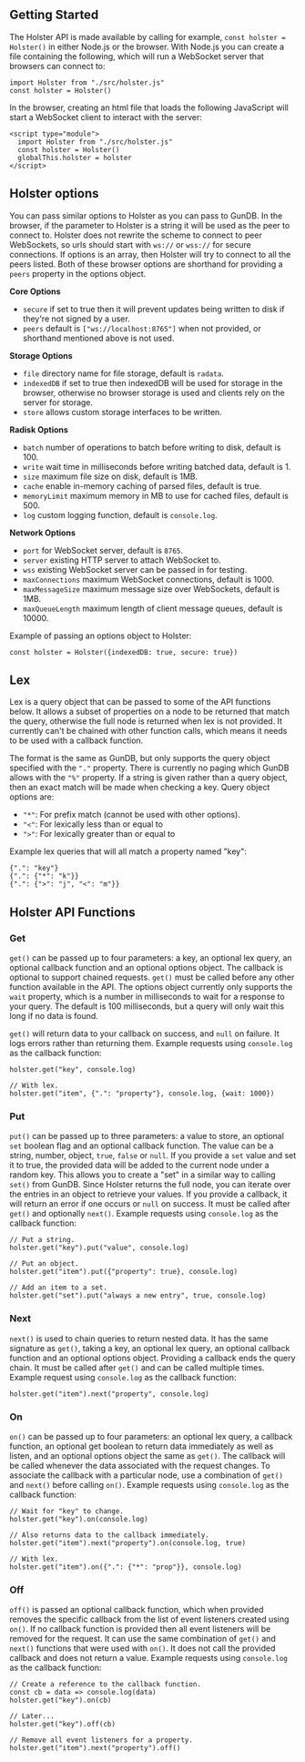 ## Getting Started

The Holster API is made available by calling for example, `const holster = Holster()` in either Node.js or the browser. With Node.js you can create a file containing the following, which will run a WebSocket server that browsers can connect to:

```
import Holster from "./src/holster.js"
const holster = Holster()
```

In the browser, creating an html file that loads the following JavaScript will start a WebSocket client to interact with the server:

```
<script type="module">
  import Holster from "./src/holster.js"
  const holster = Holster()
  globalThis.holster = holster
</script>
```

## Holster options

You can pass similar options to Holster as you can pass to GunDB. In the browser, if the parameter to Holster is a string it will be used as the peer to connect to. Holster does not rewrite the scheme to connect to peer WebSockets, so urls should start with `ws://` or `wss://` for secure connections. If options is an array, then Holster will try to connect to all the peers listed. Both of these browser options are shorthand for providing a `peers` property in the options object.

**Core Options**
- `secure` if set to true then it will prevent updates being written to disk if they're not signed by a user.
- `peers` default is `["ws://localhost:8765"]` when not provided, or shorthand mentioned above is not used.

**Storage Options**
- `file` directory name for file storage, default is `radata`.
- `indexedDB` if set to true then indexedDB will be used for storage in the browser, otherwise no browser storage is used and clients rely on the server for storage.
- `store` allows custom storage interfaces to be written.

**Radisk Options**
- `batch` number of operations to batch before writing to disk, default is 100.
- `write` wait time in milliseconds before writing batched data, default is 1.
- `size` maximum file size on disk, default is 1MB.
- `cache` enable in-memory caching of parsed files, default is true.
- `memoryLimit` maximum memory in MB to use for cached files, default is 500.
- `log` custom logging function, default is `console.log`.

**Network Options**
- `port` for WebSocket server, default is `8765`.
- `server` existing HTTP server to attach WebSocket to.
- `wss` existing WebSocket server can be passed in for testing.
- `maxConnections` maximum WebSocket connections, default is 1000.
- `maxMessageSize` maximum message size over WebSockets, default is 1MB.
- `maxQueueLength` maximum length of client message queues, default is 10000.

Example of passing an options object to Holster:

```
const holster = Holster({indexedDB: true, secure: true})
```

## Lex

Lex is a query object that can be passed to some of the API functions below. It allows a subset of properties on a node to be returned that match the query, otherwise the full node is returned when lex is not provided. It currently can't be chained with other function calls, which means it needs to be used with a callback function.

The format is the same as GunDB, but only supports the query object specified with the `"."` property. There is currently no paging which GunDB allows with the `"%"` property. If a string is given rather than a query object, then an exact match will be made when checking a key. Query object options are:
* `"*"`: For prefix match (cannot be used with other options).
* `"<"`: For lexically less than or equal to
* `">"`: For lexically greater than or equal to

Example lex queries that will all match a property named "key":
```
{".": "key"}
{".": {"*": "k"}}
{".": {">": "j", "<": "m"}}
```

## Holster API Functions

### Get

`get()` can be passed up to four parameters: a key, an optional lex query, an optional callback function and an optional options object. The callback is optional to support chained requests. `get()` must be called before any other function available in the API. The options object currently only supports the `wait` property, which is a number in milliseconds to wait for a response to your query. The default is 100 milliseconds, but a query will only wait this long if no data is found.

`get()` will return data to your callback on success, and `null` on failure. It logs errors rather than returning them. Example requests using `console.log` as the callback function:

```
holster.get("key", console.log)

// With lex.
holster.get("item", {".": "property"}, console.log, {wait: 1000})
```

### Put

`put()` can be passed up to three parameters: a value to store, an optional `set` boolean flag and an optional callback function. The value can be a string, number, object, `true`, `false` or `null`. If you provide a `set` value and set it to true, the provided data will be added to the current node under a random key. This allows you to create a "set" in a similar way to calling `set()` from GunDB. Since Holster returns the full node, you can iterate over the entries in an object to retrieve your values. If you provide a callback, it will return an error if one occurs or `null` on success. It must be called after `get()` and optionally `next()`. Example requests using `console.log` as the callback function:

```
// Put a string.
holster.get("key").put("value", console.log)

// Put an object.
holster.get("item").put({"property": true}, console.log)

// Add an item to a set.
holster.get("set").put("always a new entry", true, console.log)
```

### Next

`next()` is used to chain queries to return nested data. It has the same signature as `get()`, taking a key, an optional lex query, an optional callback function and an optional options object. Providing a callback ends the query chain. It must be called after `get()` and can be called multiple times. Example request using `console.log` as the callback function:

```
holster.get("item").next("property", console.log)
```

### On

`on()` can be passed up to four parameters: an optional lex query, a callback function, an optional get boolean to return data immediately as well as listen, and an optional options object the same as `get()`. The callback will be called whenever the data associated with the request changes. To associate the callback with a particular node, use a combination of `get()` and `next()` before calling `on()`. Example requests using `console.log` as the callback function:

```
// Wait for "key" to change.
holster.get("key").on(console.log)

// Also returns data to the callback immediately.
holster.get("item").next("property").on(console.log, true)

// With lex.
holster.get("item").on({".": {"*": "prop"}}, console.log)
```

### Off

`off()` is passed an optional callback function, which when provided removes the specific callback from the list of event listeners created using `on()`. If no callback function is provided then all event listeners will be removed for the request. It can use the same combination of `get()` and `next()` functions that were used with `on()`. It does not call the provided callback and does not return a value. Example requests using `console.log` as the callback function:

```
// Create a reference to the callback function.
const cb = data => console.log(data)
holster.get("key").on(cb)

// Later...
holster.get("key").off(cb)

// Remove all event listeners for a property.
holster.get("item").next("property").off()
```